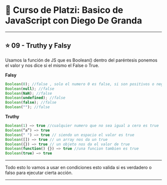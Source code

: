 # :book: Curso de Platzi: Basico de JavaScript con Diego De Granda

---

## :star: 09 - Truthy y Falsy

Usamos la función de JS que es Boolean() dentro del paréntesis ponemos el valor y nos dice si el mismo el False o True.

**Falsy**

```JavaScript
Boolean(0); //false , solo el numero 0 es false, si son positivos o negativos es true
Boolean(null); //false
Boolean(NaN); //false
Boolean(undefined); //false
Boolean(false); //false
Boolean(""); //false
```

**Truthy**
```JavaScript
Boolean(1) —> true //cualquier numero que no sea igual a cero es true
Boolean(“a”) —> true
Boolean(" ") —> true // siendo un espacio el valor es true
Boolean([]) —> true // un array nos da un true
Boolean({}) —> true // un objeto nos da el valor de true
Boolean(function() {}) —> true //una funcion tambien es true
Boolean(true) —> true
```

---

Todo esto lo vamos a usar en condiciones esto valida si es verdadero o falso para ejecutar cierta acción.

---